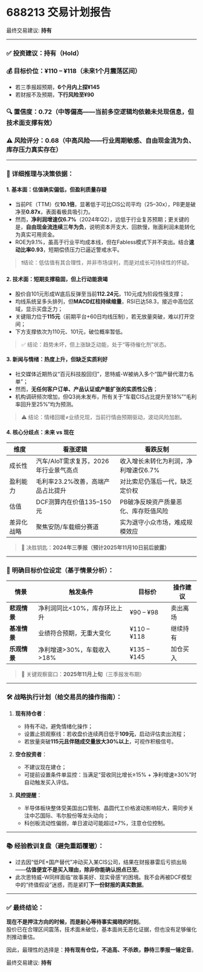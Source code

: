 # 688213 交易计划报告

最终交易建议: **持有**

---

### ✅ 投资建议：**持有（Hold）**

### 💰 目标价位：**¥110 – ¥118**（未来1个月震荡区间）  
- 若三季报超预期，**6个月内上探¥145**  
- 若财报不及预期，**下行风险至¥90**

### 🔍 置信度：**0.72**（中等偏高——当前多空逻辑均依赖未兑现信息，但技术面支撑有效）

### ⚠️ 风险评分：**0.68**（中高风险——行业周期敏感、自由现金流为负、库存压力真实存在）

---

### 🧩 详细推理与决策依据：

#### 1. **基本面：估值确实偏低，但盈利质量存疑**
- 当前PE（TTM）仅**10.1倍**，显著低于可比CIS公司平均（25–30x），PB更是破净至**0.87x**，表面看极具吸引力。
- 然而，**净利润增速仅6.7%**（2024年Q2），远低于行业复苏预期；更关键的是，**自由现金流连续三年为负**，说明资本开支大、回款慢，账面利润未能转化为真实可用资金。
- ROE为9.1%，虽高于行业平均成本线，但在Fabless模式下并不突出。结合**速动比率0.93**，短期偿债压力已逼近警戒水平。

> ❗结论：低估值有其合理性，并非市场误判，而是对成长可持续性的怀疑。

#### 2. **技术面：短期支撑稳固，但上行动能衰竭**
- 股价自101元形成W底后反弹至当前**112.24元**，110元成为阶段性强支撑；
- 均线系统呈多头排列，但**MACD红柱持续缩量**，RSI已达58.3，接近中高位区域，显示买盘乏力；
- 关键阻力位于**115元**（前期平台+60日均线压制），若无放量突破，难以打开空间；
- 下方支撑依次为110元、101元，破位概率暂低。

> ✅ 结论：趋势未坏，但上涨缺乏动能，处于“等待催化剂”状态。

#### 3. **新闻与情绪：热度上升，但缺乏实质利好**
- 社交媒体近期热议“百元科技股回归”，思特威-W被纳入多个“国产替代潜力名单”；
- 然而，**无任何客户订单、产品认证或产能扩张的实质性公告**；
- 机构调研频次增加，但Q3尚未发布，所有关于“车载CIS占比提升至18%”“毛利率回升至25%”均为预测。

> ⚠️ 结论：情绪回暖≠业绩兑现，当前行情由预期驱动，波动风险加剧。

#### 4. **核心分歧点：未来 vs 现在**
| 维度 | 看涨逻辑 | 看跌反制 |
|------|--------|----------|
| 成长性 | 汽车/AIoT需求复苏，2026年行业景气高点 | 收入增长未转化为利润，净利增速仅6.7% |
| 盈利能力 | 毛利率23.2%改善，高端产品占比提升 | 对比索尼仍落后一代，缺乏定价权 |
| 估值 | DCF测算内在价值135–150元 | PB破净反映资产质量恶化、库存贬值风险 |
| 差异化战略 | 聚焦安防/车载细分赛道 | 实为退守小众市场，难成规模效应 |

> 📌 决胜钥匙：**2024年三季报（预计2025年11月10日前后披露）**

---

### 🎯 明确目标价位设定（基于情景分析）：

| 情景 | 触发条件 | 目标价 | 操作建议 |
|------|----------|--------|-----------|
| **悲观情景** | 净利润同比<10%，库存环比上升 | ¥90 – ¥98 | 卖出离场 |
| **基准情景** | 业绩符合预期，无重大变化 | ¥110 – ¥118 | 继续持有 |
| **乐观情景** | 净利增速>30%，车载收入>18% | ¥135 – ¥145 | 加仓买入 |

> 📆 关键观察窗口：**2025年11月上旬**（三季报发布期）

---

### 🛠️ 战略执行计划（给交易员的操作指南）：

1. **现有持仓者**：
   - 持有不动，避免情绪化操作；
   - 设置止损观察线：若收盘价连续两日低于**109元**，启动评估卖出流程；
   - 若放量突破**115元且伴随成交量放大30%以上**，可视作积极信号。

2. **空仓投资者**：
   - 不建议现在建仓；
   - 可提前设置条件单监控：当满足“营收同比增长≥15% + 净利增速≥30%”时自动触发买入评估。

3. **风控提醒**：
   - 半导体板块整体受美国出口管制、晶圆代工价格波动影响较大，需同步关注中芯国际、韦尔股份等龙头动向；
   - 科创板流动性偏弱，单日波动可能超过±7%，注意仓位控制。

---

### 📚 经验教训复盘（避免重蹈覆辙）：
- 过去因“低PE+国产替代”冲动买入某CIS公司，结果在财报暴雷后亏损出局——**估值便宜不是买入理由，除非你能确认拐点已至**。
- 此次思特威-W同样面临“故事美好、现实骨感”的困境。我不会再被DCF模型中的“终值假设”迷惑，而是紧盯**下一份财报的真实数据**。

---

### ✅ 最终结论：
**现在不是押注方向的时候，而是耐心等待事实揭晓的时刻**。  
股价已在合理区间震荡，技术面未破位，基本面尚无恶化证据，但也没有足够催化剂推动重估。

因此，最理性的选择是：**持有现有仓位，不追高、不杀跌，静待三季报一锤定音**。

最终交易建议: **持有**